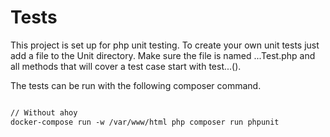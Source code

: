 # Tests

This project is set up for php unit testing. To create your own unit tests just add a file to the Unit directory.
Make sure the file is named ...Test.php and all methods that will cover a test case start with test...().

The tests can be run with the following composer command.

```markdown

// Without ahoy
docker-compose run -w /var/www/html php composer run phpunit

```

